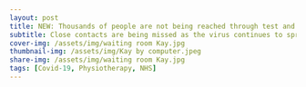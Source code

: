 ```yaml
---
layout: post
title: NEW: Thousands of people are not being reached through test and trace in Birmingham 
subtitle: Close contacts are being missed as the virus continues to spread in the West Midlands
cover-img: /assets/img/waiting room Kay.jpg
thumbnail-img: /assets/img/Kay by computer.jpeg
share-img: /assets/img/waiting room Kay.jpg
tags: [Covid-19, Physiotherapy, NHS]
---
```







